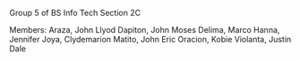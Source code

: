 Group 5 of BS Info Tech
Section 2C

Members:
Araza, John Llyod 
Dapiton, John Moses
Delima, Marco
Hanna, Jennifer
Joya, Clydemarion
Matito, John Eric 
Oracion, Kobie
Violanta, Justin Dale
